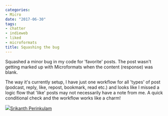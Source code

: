 ```yaml
---
categories:
- Micro
date: "2017-06-30"
tags:
- chatter
- indieweb
- liked
- microformats
title: Squashing the bug
---
```


Squashed a minor bug in my code for 'favorite' posts. The post wasn't getting marked up with Microformats when the content (response) was blank.

The way it's currently setup, I have just one workflow for all 'types' of post (podcast, reply, like, repost, bookmark, read etc.) and looks like I missed a logic flow that 'like' posts may not necessarily have a note from me. A quick conditional check and the workflow works like a charm!

![](images/cropped-cropped-SP01-550afdebv1_site_icon.png)[Srikanth Perinkulam](https://srikanthperinkulam.com)
